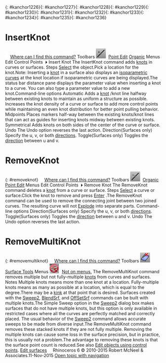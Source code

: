 ---
---

{: #kanchor1226}{: #kanchor1227}{: #kanchor1228}{: #kanchor1229}{: #kanchor1230}{: #kanchor1231}{: #kanchor1232}{: #kanchor1233}{: #kanchor1234}{: #kanchor1235}{: #kanchor1236}
# InsertKnot
 [![images/transparent.gif](images/transparent.gif)Where can I find this command?](javascript:void(0);) Toolbars
![images/insertknot.png](images/insertknot.png) [Point Edit](point-edit-toolbar.html)  [Organic](organic-toolbar.html) 
Menus
Edit
Control Points![images/menuarrow.gif](images/menuarrow.gif)
Insert Knot
The InsertKnot command adds [knots](knot.html) in curves or surfaces.
Steps
 [Select](select-objects.html) the object.Pick a location for the knot.Note:
Inserting a [knot](knot.html) in a surface also displays an [isoparametric curves](isocurve.html) at the knot location if isoparametric curves are being displayed.The status bar distance pane displays the parameter value when inserting a knot to a curve. You can also type a parameter value to add a new knot.Command-line options
Automatic
Adds a [knot](knot.html) /knot line halfway between existing knots to maintain as uniform a structure as possible.
Increases the knot density of a curve or surface to add more control points while maintaining an even knot distribution for better point pulling behavior.
Midpoints
Places markers half-way between the existing knots/knot lines that can act as guides for inserting knots midway between existing knots.
Symmetrical
Adds knots on both sides of the center of the curve or surface.
Undo
The Undo option reverses the last action.
Direction(Surfaces only)
Specify the u, v, or both [directions](curvesurfacedirection.html).
Toggle(Surfaces only)
Toggles the [direction](curvesurfacedirection.html) between u and v.

# RemoveKnot
{: #removeknot}
 [![images/transparent.gif](images/transparent.gif)Where can I find this command?](javascript:void(0);) Toolbars
![images/removeknot.png](images/removeknot.png) [Organic](organic-toolbar.html)  [Point Edit](point-edit-toolbar.html) 
Menus
Edit
Control Points![images/menuarrow.gif](images/menuarrow.gif)
Remove Knot
The RemoveKnot command deletes a [knot](knot.html) from a curve or surface.
Steps
 [Select](select-objects.html) a curve or surface.Click the knot to remove and press [Enter](enter-key.html) .The RemoveKnot command can be used to remove the connecting joint between two joined curves. The resulting curve will not [Explode](explode.html) into separate parts.
Command-line options
Direction(Surfaces only)
Specify the u, v, or both [directions](curvesurfacedirection.html).
Toggle(Surfaces only)
Toggles the [direction](curvesurfacedirection.html) between u and v.
Undo
The Undo option reverses the last action.

# RemoveMultiKnot
{: #removemultiknot}
 [![images/transparent.gif](images/transparent.gif)Where can I find this command?](javascript:void(0);) Toolbars
![images/removemultiknot.png](images/removemultiknot.png) [Surface Tools](surface-tools-toolbar.html) 
Menus
![images/-no-menu-item.png](images/-no-menu-item.png) [Not on menus.](menuwhattodo.html) 
The RemoveMultiKnot command removes multiple but not fully-multiple [knots](knot.html) from curves and surfaces.
Notes
Multiple knots means more than one knot at a location. Fully-multiple knots means as many as possible at a location, which is equal to the degree.There may be a [kink](kink.html) at that point that is desired. Surfaces created with the [Sweep2](sweep2.html), [BlendSrf](blendsrf.html), and [OffSetSrf](offsetsrf.html) commands can be built with multiple knots.The Simple Sweep option in the [Sweep2](sweep2.html) dialog box makes surfaces that do not have multiple knots, but this option is only available in restricted cases where all the curves are perfectly matched and correctly placed. The usual behavior of the [Sweep2](sweep2.html) command allows accurate sweeps to be made from diverse input.The RemoveMultiKnot command removes these stacked knots if they are not fully multiple. Removing the multiple knots can cause some loss in the surface precision, but in practice, this is usually not a problem.The advantage to removing these knots is that the surface point count is reduced.See also
 [Edit objects using control points](sak-pointediting.html).
 [Edit surfaces](sak-surfacetools.html) 
&#160;
&#160;
Rhinoceros 6 © 2010-2015 Robert McNeel &amp; Associates.11-Nov-2015
 [Open topic with navigation](insertknot.html) 

